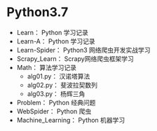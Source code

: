 # Python3.7

<ul>
<li>Learn：              Python 学习记录</li>
<li>Learn-A：            Python 学习记录</li>
<li>Learn-Spider：       Python3 网络爬虫开发实战学习</li>
<li>Scrapy_Learn：       Scrapy网络爬虫框架学习</li>
<li>Math：               算法学习记录
<ul>
<li>alg01.py： 汉诺塔算法</li>
<li>alg02.py： 斐波拉契数列</li>
<li>alg03.py： 杨辉三角</li>
</ul>
</li>
<li>Problem：            Python 经典问题</li>
<li>WebSpider：          Python 爬虫</li>
<li>Machine_Learning：   Python 机器学习</li>
</ul>
